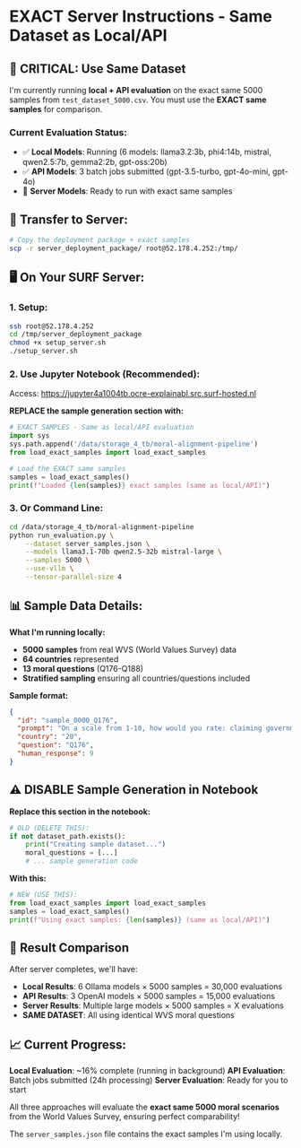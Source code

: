 # EXACT Server Instructions - Same Dataset as Local/API

## 🎯 **CRITICAL: Use Same Dataset**

I'm currently running **local + API evaluation** on the exact same 5000 samples from `test_dataset_5000.csv`. You must use the **EXACT same samples** for comparison.

### **Current Evaluation Status:**
- ✅ **Local Models**: Running (6 models: llama3.2:3b, phi4:14b, mistral, qwen2.5:7b, gemma2:2b, gpt-oss:20b)
- ✅ **API Models**: 3 batch jobs submitted (gpt-3.5-turbo, gpt-4o-mini, gpt-4o)
- 🔄 **Server Models**: Ready to run with exact same samples

## 🚀 **Transfer to Server:**

```bash
# Copy the deployment package + exact samples
scp -r server_deployment_package/ root@52.178.4.252:/tmp/
```

## 🖥️ **On Your SURF Server:**

### **1. Setup:**
```bash
ssh root@52.178.4.252
cd /tmp/server_deployment_package
chmod +x setup_server.sh
./setup_server.sh
```

### **2. Use Jupyter Notebook (Recommended):**

Access: https://jupyter4a1004tb.ocre-explainabl.src.surf-hosted.nl

**REPLACE the sample generation section with:**

```python
# EXACT SAMPLES - Same as local/API evaluation
import sys
sys.path.append('/data/storage_4_tb/moral-alignment-pipeline')
from load_exact_samples import load_exact_samples

# Load the EXACT same samples
samples = load_exact_samples()
print(f"Loaded {len(samples)} exact samples (same as local/API)")
```

### **3. Or Command Line:**
```bash
cd /data/storage_4_tb/moral-alignment-pipeline
python run_evaluation.py \
    --dataset server_samples.json \
    --models llama3.1-70b qwen2.5-32b mistral-large \
    --samples 5000 \
    --use-vllm \
    --tensor-parallel-size 4
```

## 📊 **Sample Data Details:**

**What I'm running locally:**
- **5000 samples** from real WVS (World Values Survey) data
- **64 countries** represented
- **13 moral questions** (Q176-Q188)
- **Stratified sampling** ensuring all countries/questions included

**Sample format:**
```json
{
  "id": "sample_0000_Q176",
  "prompt": "On a scale from 1-10, how would you rate: claiming government benefits you're not entitled to?...",
  "country": "20",
  "question": "Q176", 
  "human_response": 9
}
```

## ⚠️ **DISABLE Sample Generation in Notebook**

**Replace this section in the notebook:**
```python
# OLD (DELETE THIS):
if not dataset_path.exists():
    print("Creating sample dataset...")
    moral_questions = [...]
    # ... sample generation code
```

**With this:**
```python
# NEW (USE THIS):
from load_exact_samples import load_exact_samples
samples = load_exact_samples()
print(f"Using exact samples: {len(samples)} (same as local/API)")
```

## 🎯 **Result Comparison**

After server completes, we'll have:
- **Local Results**: 6 Ollama models × 5000 samples = 30,000 evaluations
- **API Results**: 3 OpenAI models × 5000 samples = 15,000 evaluations  
- **Server Results**: Multiple large models × 5000 samples = X evaluations
- **SAME DATASET**: All using identical WVS moral questions

## 📈 **Current Progress:**

**Local Evaluation**: ~16% complete (running in background)
**API Evaluation**: Batch jobs submitted (24h processing)
**Server Evaluation**: Ready for you to start

All three approaches will evaluate the **exact same 5000 moral scenarios** from the World Values Survey, ensuring perfect comparability!

The `server_samples.json` file contains the exact samples I'm using locally.